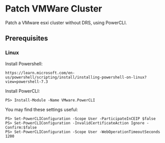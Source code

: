 # Patch VMWare Cluster
Patch a VMware esxi cluster without DRS, using PowerCLI.

## Prerequisites
### Linux
Install Powershell:
```
https://learn.microsoft.com/en-us/powershell/scripting/install/installing-powershell-on-linux?view=powershell-7.3
```

Install PowerCLI:
```
PS> Install-Module -Name VMware.PowerCLI
```

You may find these settings useful:
```
PS> Set-PowerCLIConfiguration -Scope User -ParticipateInCEIP $false
PS> Set-PowerCLIConfiguration -InvalidCertificateAction Ignore -Confirm:$false
PS> Set-PowerCLIConfiguration -Scope User -WebOperationTimeoutSeconds 1200
```
